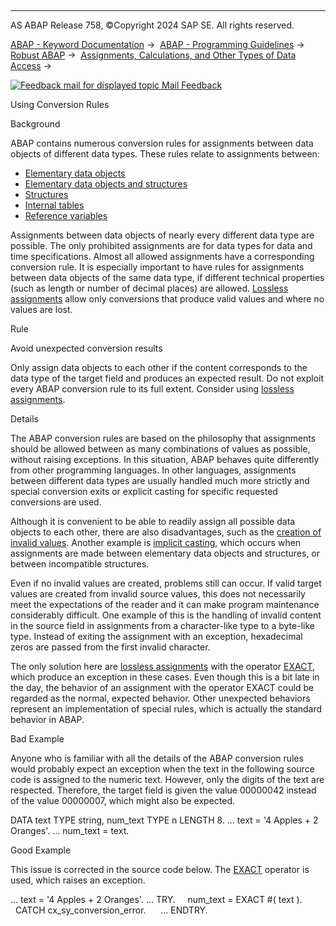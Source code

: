   

* * *

AS ABAP Release 758, ©Copyright 2024 SAP SE. All rights reserved.

[ABAP - Keyword Documentation](javascript:call_link\('abenabap.htm'\)) →  [ABAP - Programming Guidelines](javascript:call_link\('abenabap_pgl.htm'\)) →  [Robust ABAP](javascript:call_link\('abenrobust_abap_gdl.htm'\)) →  [Assignments, Calculations, and Other Types of Data Access](javascript:call_link\('abenassignment_access_gdl.htm'\)) → 

 [![](Mail.gif?object=Mail.gif "Feedback mail for displayed topic") Mail Feedback](mailto:f1_help@sap.com?subject=Feedback%20on%20ABAP%20Documentation&body=Document:%20Using%20Conversion%20Rules%2C%20ABENUSE_CONVERSION_RULES_GUIDL%2C%20758%0D%0A%0D%0AError:%0D%0A%0D%0A%0D%0A%0D%0ASuggestion%20for%20improvement:)

Using Conversion Rules

Background   

ABAP contains numerous conversion rules for assignments between data objects of different data types. These rules relate to assignments between:

-   [Elementary data objects](javascript:call_link\('abenconversion_elementary.htm'\))
-   [Elementary data objects and structures](javascript:call_link\('abenconversion_flat_elementary.htm'\))
-   [Structures](javascript:call_link\('abenconversion_struc.htm'\))
-   [Internal tables](javascript:call_link\('abenconversion_itab.htm'\))
-   [Reference variables](javascript:call_link\('abenconversion_references.htm'\))

Assignments between data objects of nearly every different data type are possible. The only prohibited assignments are for data types for data and time specifications. Almost all allowed assignments have a corresponding conversion rule. It is especially important to have rules for assignments between data objects of the same data type, if different technical properties (such as length or number of decimal places) are allowed. [Lossless assignments](javascript:call_link\('abenlossless_assignment_glosry.htm'\) "Glossary Entry") allow only conversions that produce valid values and where no values are lost.

Rule   

Avoid unexpected conversion results

Only assign data objects to each other if the content corresponds to the data type of the target field and produces an expected result. Do not exploit every ABAP conversion rule to its full extent. Consider using [lossless assignments](javascript:call_link\('abenlossless_assignment_glosry.htm'\) "Glossary Entry").

Details   

The ABAP conversion rules are based on the philosophy that assignments should be allowed between as many combinations of values as possible, without raising exceptions. In this situation, ABAP behaves quite differently from other programming languages. In other languages, assignments between different data types are usually handled much more strictly and special conversion exits or explicit casting for specific requested conversions are used.

Although it is convenient to be able to readily assign all possible data objects to each other, there are also disadvantages, such as the [creation of invalid values](javascript:call_link\('abenavoiding_invalid_values_guidl.htm'\) "Guideline"). Another example is [implicit casting](javascript:call_link\('abencasting_guidl.htm'\) "Guideline"), which occurs when assignments are made between elementary data objects and structures, or between incompatible structures.

Even if no invalid values are created, problems still can occur. If valid target values are created from invalid source values, this does not necessarily meet the expectations of the reader and it can make program maintenance considerably difficult. One example of this is the handling of invalid content in the source field in assignments from a character-like type to a byte-like type. Instead of exiting the assignment with an exception, hexadecimal zeros are passed from the first invalid character.

The only solution here are [lossless assignments](javascript:call_link\('abenlossless_assignment_glosry.htm'\) "Glossary Entry") with the operator [EXACT](javascript:call_link\('abenconstructor_expression_exact.htm'\)), which produce an exception in these cases. Even though this is a bit late in the day, the behavior of an assignment with the operator EXACT could be regarded as the normal, expected behavior. Other unexpected behaviors represent an implementation of special rules, which is actually the standard behavior in ABAP.

Bad Example

Anyone who is familiar with all the details of the ABAP conversion rules would probably expect an exception when the text in the following source code is assigned to the numeric text. However, only the digits of the text are respected. Therefore, the target field is given the value 00000042 instead of the value 00000007, which might also be expected.

DATA text TYPE string,
num\_text TYPE n LENGTH 8.
...
text = '4 Apples + 2 Oranges'.
...
num\_text = text.

Good Example

This issue is corrected in the source code below. The [EXACT](javascript:call_link\('abenconstructor_expression_exact.htm'\)) operator is used, which raises an exception.

...
text = '4 Apples + 2 Oranges'.
...
TRY.
    num\_text = EXACT #( text ).
  CATCH cx\_sy\_conversion\_error.
     ...
ENDTRY.